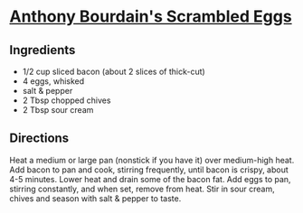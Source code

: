 # [Anthony Bourdain's Scrambled Eggs](https://myeverydaytable.com/anthony-bourdains-scrambled-egg-recipe/)

## Ingredients 
- 1/2 cup sliced bacon (about 2 slices of thick-cut)
- 4 eggs, whisked
- salt & pepper
- 2 Tbsp chopped chives
- 2 Tbsp sour cream

## Directions
Heat a medium or large pan (nonstick if you have it) over medium-high heat.
Add bacon to pan and cook, stirring frequently, until bacon is crispy, about 4-5 minutes.
Lower heat and drain some of the bacon fat.
Add eggs to pan, stirring constantly, and when set, remove from heat.
Stir in sour cream, chives and season with salt & pepper to taste.